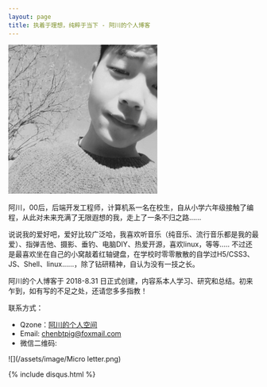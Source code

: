 ```yaml
---
layout: page
title: 执着于理想，纯粹于当下 - 阿川的个人博客
---
```


![](/images/2018-08-30-introduce/head.png)

阿川，00后，后端开发工程师，计算机系一名在校生，自从小学六年级接触了编程，从此对未来充满了无限遐想的我，走上了一条不归之路......

说说我的爱好吧，爱好比较广泛哈，我喜欢听音乐（纯音乐、流行音乐都是我的最爱）、指弹吉他、摄影、垂钓、电脑DIY、热爱开源，喜欢linux，等等.....
不过还是最喜欢坐在自己的小窝敲着红轴键盘，在学校时零零散散的自学过H5/CSS3、JS、Shell、linux......，除了钻研精神，自认为没有一技之长。

阿川的个人博客于 2018-8.31 日正式创建，内容系本人学习、研究和总结。初来乍到，如有写的不足之处，还请您多多指教！

联系方式：

- Qzone：[阿川的个人空间](https://user.qzone.qq.com/2434929041)
- Email: <chenbtpig@foxmail.com>
- 微信二维码:

![](/assets/image/Micro letter.png)

{% include disqus.html %}
